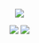 <!-- header -->
<p align='center'>
  <img src="https://capsule-render.vercel.app/api?type=waving&color=ACBCFF&fontColor=0F1035&height=200&section=header&text=Welcome+to+Yujeong's+Github!👋&fontSize=40"/>
</p>

<!-- badge -->
<p align='center'>
  <!-- gmail -->
  <img src="https://img.shields.io/badge/dbwjd1108@gmail.com-EA4335?style=flat-square&logo=gmail&logoColor=white"/>
  <!-- Instagram -->
  <a href="https://www.instagram.com/yujeong_04?igsh=Ym9wMHVhdHFkbmlw&utm_source=qr">
    <img src="https://img.shields.io/badge/instagram-E4405F?style=flat-square&logo=instagram&logoColor=white"/>
  </a>
</p>
